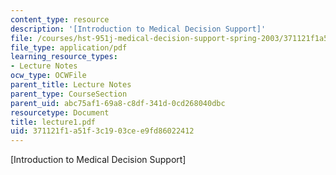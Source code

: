 ```yaml
---
content_type: resource
description: '[Introduction to Medical Decision Support]'
file: /courses/hst-951j-medical-decision-support-spring-2003/371121f1a51f3c1903cee9fd86022412_lecture1.pdf
file_type: application/pdf
learning_resource_types:
- Lecture Notes
ocw_type: OCWFile
parent_title: Lecture Notes
parent_type: CourseSection
parent_uid: abc75af1-69a8-c8df-341d-0cd268040dbc
resourcetype: Document
title: lecture1.pdf
uid: 371121f1-a51f-3c19-03ce-e9fd86022412
---
```

[Introduction to Medical Decision Support]

